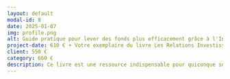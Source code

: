 ```yaml
---
layout: default
modal-id: 8
date: 2025-01-07
img: profile.png
alt: Guide pratique pour lever des fonds plus efficacement grâce à l'Intelligence Artificielle conversationelle
project-date: 610 € + Votre exemplaire du livre Les Relations Investisseurs assistées par l'IA
client: 550 €
category: 660 €
description: Ce livre est une ressource indispensable pour quiconque souhaite lever des fonds plus efficacement. Grâce à l'IA conversationnelle, améliorez votre collecte de fonds et gagnez du temps précieux.
---
```

